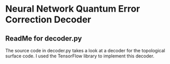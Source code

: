 # Neural Network Quantum Error Correction Decoder

## ReadMe for decoder.py
The source code in decoder.py takes a look at a decoder for the topological surface code. I used the TensorFlow library to implement this decoder.

